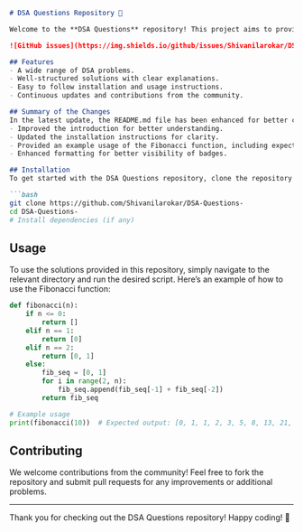```markdown
# DSA Questions Repository 🚀

Welcome to the **DSA Questions** repository! This project aims to provide a comprehensive collection of Data Structures and Algorithms (DSA) problems with well-structured solutions and clear explanations.

![GitHub issues](https://img.shields.io/github/issues/Shivanilarokar/DSA-Questions-) ![GitHub forks](https://img.shields.io/github/forks/Shivanilarokar/DSA-Questions-) ![GitHub stars](https://img.shields.io/github/stars/Shivanilarokar/DSA-Questions-)

## Features
- A wide range of DSA problems.
- Well-structured solutions with clear explanations.
- Easy to follow installation and usage instructions.
- Continuous updates and contributions from the community.

## Summary of the Changes
In the latest update, the README.md file has been enhanced for better clarity and structure:
- Improved the introduction for better understanding.
- Updated the installation instructions for clarity.
- Provided an example usage of the Fibonacci function, including expected output.
- Enhanced formatting for better visibility of badges.

## Installation
To get started with the DSA Questions repository, clone the repository and install any necessary dependencies:

```bash
git clone https://github.com/Shivanilarokar/DSA-Questions-
cd DSA-Questions-
# Install dependencies (if any)
```

## Usage
To use the solutions provided in this repository, simply navigate to the relevant directory and run the desired script. Here’s an example of how to use the Fibonacci function:

```python
def fibonacci(n):
    if n <= 0:
        return []
    elif n == 1:
        return [0]
    elif n == 2:
        return [0, 1]
    else:
        fib_seq = [0, 1]
        for i in range(2, n):
            fib_seq.append(fib_seq[-1] + fib_seq[-2])
        return fib_seq

# Example usage
print(fibonacci(10))  # Expected output: [0, 1, 1, 2, 3, 5, 8, 13, 21, 34]
```

## Contributing
We welcome contributions from the community! Feel free to fork the repository and submit pull requests for any improvements or additional problems.

---

Thank you for checking out the DSA Questions repository! Happy coding! 🎉
```